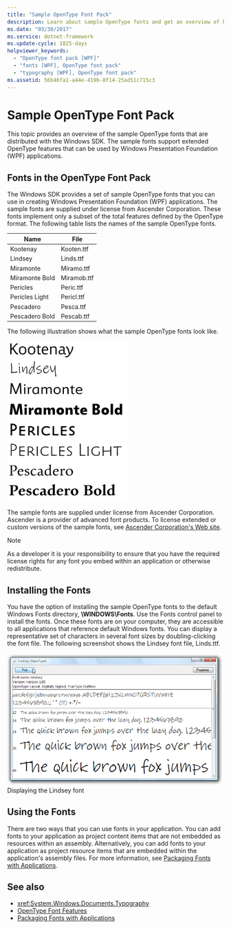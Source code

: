 ```yaml
---
title: "Sample OpenType Font Pack"
description: Learn about sample OpenType fonts and get an overview of how they are distributed with the Windows SDK.
ms.date: "03/30/2017"
ms.service: dotnet-framework
ms.update-cycle: 1825-days
helpviewer_keywords:
  - "OpenType font pack [WPF]"
  - "fonts [WPF], OpenType font pack"
  - "typography [WPF], OpenType font pack"
ms.assetid: 56b46fa1-a44e-419b-8f14-25ad51c715c3
---
```

# Sample OpenType Font Pack

This topic provides an overview of the sample OpenType fonts that are distributed with the Windows SDK. The sample fonts support extended OpenType features that can be used by Windows Presentation Foundation (WPF) applications.

<a name="overview"></a>

## Fonts in the OpenType Font Pack

The Windows SDK provides a set of sample OpenType fonts that you can use in creating Windows Presentation Foundation (WPF) applications. The sample fonts are supplied under license from Ascender Corporation. These fonts implement only a subset of the total features defined by the OpenType format. The following table lists the names of the sample OpenType fonts.

|**Name**|**File**|
|--------------|--------------|
|Kootenay|Kooten.ttf|
|Lindsey|Linds.ttf|
|Miramonte|Miramo.ttf|
|Miramonte Bold|Miramob.ttf|
|Pericles|Peric.ttf|
|Pericles Light|Pericl.ttf|
|Pescadero|Pesca.ttf|
|Pescadero Bold|Pescab.ttf|

The following illustration shows what the sample OpenType fonts look like.

![List of font names in sample font pack](./media/sample-opentype-font-pack/font-names-sample-pack.gif)

The sample fonts are supplied under license from Ascender Corporation. Ascender is a provider of advanced font products. To license extended or custom versions of the sample fonts, see [Ascender Corporation's Web site](https://www.monotype.com/).

> [!NOTE]
> As a developer it is your responsibility to ensure that you have the required license rights for any font you embed within an application or otherwise redistribute.

<a name="installing_the_fonts"></a>

## Installing the Fonts

You have the option of installing the sample OpenType fonts to the default Windows Fonts directory, **\WINDOWS\Fonts**. Use the Fonts control panel to install the fonts. Once these fonts are on your computer, they are accessible to all applications that reference default Windows fonts. You can display a representative set of characters in several font sizes by doubling-clicking the font file. The following screenshot shows the Lindsey font file, Linds.ttf.

![Lindsey font &#40;OpenType&#41;](./media/typographyinwpf-04.png "TypographyInWPF_04")\
Displaying the Lindsey font

<a name="using_the_fonts"></a>

## Using the Fonts

There are two ways that you can use fonts in your application. You can add fonts to your application as project content items that are not embedded as resources within an assembly. Alternatively, you can add fonts to your application as project resource items that are embedded within the application's assembly files. For more information, see [Packaging Fonts with Applications](packaging-fonts-with-applications.md).

## See also

- <xref:System.Windows.Documents.Typography>
- [OpenType Font Features](opentype-font-features.md)
- [Packaging Fonts with Applications](packaging-fonts-with-applications.md)
